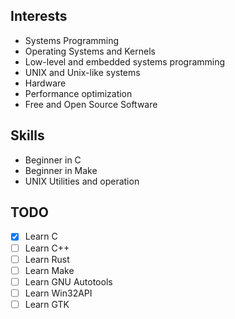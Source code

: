 <!--
Copyright 2021 (c) Dimitris Alexopoulos - All rights reserved

### Hi there 👋, Glumfish here!

## Overview

Hi, my name is Dimitris and this is my Github profile. Here you will find my open-source projects and experiements on my journey on learning and exploring computer science.

![TheRealGlumfish's GitHub stats](https://github-readme-stats.vercel.app/api?username=therealglumfish&count_private=true&show_icons=true)
[![Top Langs](https://github-readme-stats.vercel.app/api/top-langs/?username=therealglumfish)](https://github.com/TheRealGlumfish/github-readme-stats)

<!--
**TheRealGlumfish/TheRealGlumfish** is a ✨ _special_ ✨ repository because its `README.md` (this file) appears on your GitHub profile.

Here are some ideas to get you started:
- 🔭 I’m currently working on my personal projects and learning programming.
- 🌱 I’m currently learning C and Rust
- 👯 I’m looking to collaborate on ...
- 🤔 I’m looking for help with ...
- 💬 Ask me about ...
- 📫 How to reach me: ...
- 😄 Pronouns: ... 
- ⚡ Fun fact: I'm Greek
-->

## Interests

- Systems Programming
- Operating Systems and Kernels
- Low-level and embedded systems programming
- UNIX and Unix-like systems
- Hardware
- Performance optimization
- Free and Open Source Software

## Skills

- Beginner in C
- Beginner in Make
- UNIX Utilities and operation

## TODO

- [x] Learn C
- [ ] Learn C++
- [ ] Learn Rust
- [ ] Learn Make
- [ ] Learn GNU Autotools
- [ ] Learn Win32API
- [ ] Learn GTK
